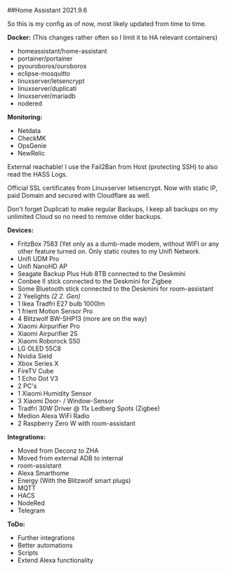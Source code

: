 ##Home Assistant 2021.9.6

So this is my config as of now, most likely updated from time to time.


**Docker:** (This changes rather often so I limit it to HA relevant containers)
  - homeassistant/home-assistant
  - portainer/portainer
  - pyouroboros/ouroboros
  - eclipse-mosquitto
  - linuxserver/letsencrypt
  - linuxserver/duplicati
  - linuxserver/mariadb
  - nodered


**Monitoring:**
  - Netdata
  - CheckMK
  - OpsGenie
  - NewRelic


External reachable! I use the Fail2Ban from Host (protecting SSH) to also read the HASS Logs. 

Official SSL certificates from Linuxserver letsencrypt. Now with static IP, paid Domain and secured with Cloudflare as well.

Don't forget Duplicati to make regular Backups, I keep all backups on my unlimited Cloud so no need to remove older backups.


**Devices:**
  - FritzBox 7583 (Yet only as a dumb-made modem, without WIFI or any other feature turned on. Only static routes to my Unifi Network.
  - Unifi UDM Pro
  - Unifi NanoHD AP
  - Seagate Backup Plus Hub 8TB connected to the Deskmini
  - Conbee II stick connected to the Deskmini for Zigbee
  - Some Bluetooth stick connected to the Deskmini for room-assistant
  - 2 Yeelights *(2 2. Gen)*
  - 1 Ikea Tradfri E27 bulb 1000lm
  - 1 frient Motion Sensor Pro
  - 4 Blitzwolf BW-SHP13 (more are on the way)
  - Xiaomi Airpurifier Pro
  - Xiaomi Airpurifier 2S
  - Xiaomi Roborock S50
  - LG OLED 55C8
  - Nvidia Sield
  - Xbox Series X
  - FireTV Cube
  - 1 Echo Dot V3
  - 2 PC's
  - 1 Xiaomi Humidity Sensor
  - 3 Xiaomi Door- / Window-Sensor
  - Tradfri 30W Driver @ 11x Ledberg Spots (Zigbee)
  - Medion Alexa WiFi Radio
  - 2 Raspberry Zero W with room-assistant


**Integrations:**
  - Moved from Deconz to ZHA
  - Moved from external ADB to internal
  - room-assistant
  - Alexa Smarthome
  - Energy (With the Blitzwolf smart plugs)
  - MQTT
  - HACS
  - NodeRed
  - Telegram


**ToDo:**
  - Further integrations
  - Better automations
  - Scripts
  - Extend Alexa functionality

